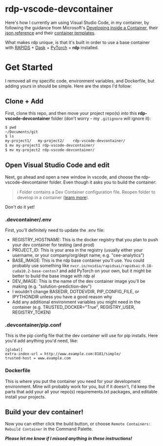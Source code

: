 # rdp-vscode-devcontainer

Here's how I currently am using Visual Studio Code, _in_ my container, by following the guidance from Microsoft's [Developing inside a Container](https://code.visualstudio.com/docs/remote/containers), their [json reference](https://code.visualstudio.com/docs/remote/devcontainerjson-reference) and their [container templates](https://github.com/microsoft/vscode-dev-containers).

What makes rdp unique, is that it's built in order to use a base container with [RAPIDS](rapids.ai) + [Dask](dask.org) + [PyTorch](pytorch.org) = **rdp** installed.

# Get Started

I removed all my specific code, environment variables, and Dockerfile, but adding yours in should be simple. Here are the steps I'd follow:

## Clone + Add

First, clone this repo, and then move your project repo(s) _into_ this **rdp-vscode-devcontainer** folder (don't worry - my `.gitignore` will ignore it):

``` bash
$ pwd
~/Documents/git
$ ls
my-project1/   my-project2/    rdp-vscode-devcontainer/
$ mv my-project1 rdp-vscode-devcontainer/
$ mv my-project2 rdp-vscode-devcontainer/
```

## Open Visual Studio Code and edit

Next, go ahead and open a new window in vscode, and choose the rdp-vscode-devcontainer folder. Even though it asks you to build the container:

> ℹ️ Folder contains a Dev Container configuration file. Reopen folder to develop in a container ([learn more]()).

Don't do it yet!

### .devcontainer/.env 

First, you'll definitely need to update the .env file:
- REGISTRY_HOSTNAME: This is the docker registry that you plan to push your dev container for testing (and prod)
- PROJECT_ID: This is your area in the registry (usually either your username, or your company/org/dept name, e.g. "cee-analytics")
- BASE_IMAGE: This is the rdp base container you'll use. You could probably use something like `nvcr.io/nvidia/rapidsai/rapidsai:0.18-cuda10.2-base-centos7` and add PyTorch on your own, but it might be better to build the base image with rdp al
- DEV_IMAGE: This is the name of the dev container image you'll be making (e.g. "solution-prediction-dev")
- I wouldn't change BASEDIR, DOTDEVDIR, PIP_CONFIG_FILE, or IPYTHONDIR unless you have a good reason why
- Add any additional environment variables you might need in the container (e.g. TRUSTED_DOCKER="True", REGISTRY_USER, REGISTRY_TOKEN)

### .devcontainer/pip.conf

This is the pip config file that the dev container will use for pip installs. Here you'd add anything you'd need, like:

``` dosini
[global]
extra-index-url = http://www.example.com:8181/simple/
trusted-host = www.example.com
```
### Dockerfile

This is where you put the container you need for your development environment. Mine will probably work for you, but if it doesn't, I'd keep the parts that add your all your repo(s) requirements.txt packages, and editable install your projects.

## Build your dev container!

Now you can either click the build button, or choose `Remote Containers: Rebuild Container` in the Command Palette.

***Please let me know if I missed anything in these instructions!***
